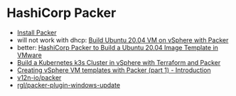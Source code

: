 # HashiCorp Packer

- [Install Packer](https://learn.hashicorp.com/tutorials/packer/get-started-install-cli)
- will not work with dhcp: [Build Ubuntu 20.04 VM on vSphere with Packer](https://virtjo.com/2020/build-ubuntu-vm-with-packer-on-vsphere/)
- better: [HashiCorp Packer to Build a Ubuntu 20.04 Image Template in VMware](https://tekanaid.com/posts/hashicorp-packer-build-ubuntu20-04-vmware)
- [Build a Kubernetes k3s Cluster in vSphere with Terraform and Packer](https://tekanaid.com/posts/build-a-kubernetes-k3s-cluster-in-vsphere-with-terraform-and-packer)
- [Creating vSphere VM templates with Packer (part 1) - Introduction](https://blog.v12n.io/creating-vsphere-vm-templates-with-packer-part-1/)
- [v12n-io/packer](https://github.com/v12n-io/packer)
- [rgl/packer-plugin-windows-update](https://github.com/rgl/packer-plugin-windows-update/releases)